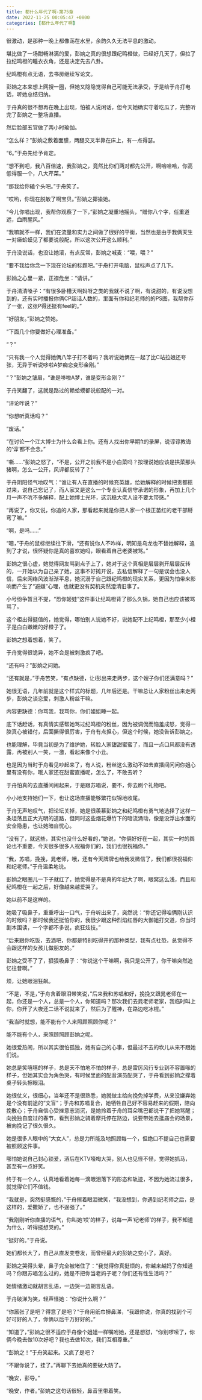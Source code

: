 ```yaml
---
title: 都什么年代了啊-第75章
date: 2022-11-25 00:05:47 +0800
categories: [都什么年代了啊]
---
```


很激动，是那种一晚上都像荡在水里，余韵久久无法平息的激动。

堪比做了一场酣畅淋漓的爱，彭姠之真的很想跟纪鸣橙做，已经好几天了，但拉了拉纪鸣橙的睡衣衣角，还是决定先去八卦。

纪鸣橙有点无语，去书房继续写论文。

彭姠之本来想上网搜一圈，但她又隐隐觉得自己可能无法承受，于是给于舟打电话，听她总结归纳。

于舟真的很不想再在晚上出现，怕被人说闲话，但今天她确实守着吃瓜了，完整听完了彭姠之一整场直播。

然后脸部五官做了两小时瑜伽。

“怎么样？”彭姠之敷着面膜，两腿交叉半靠在床上，有一点得瑟。

“6。”于舟先给予肯定。

“想不到吧，我八百倍速，我彭姠之，竟然比你们两对都先公开，啊哈哈哈，你高低得服一个，八大芹菜。”

“那我给你磕个头吧。”于舟笑了。

“哎哟，你现在脱敏了啊宝贝。”彭姠之揶揄她。

“今儿你唱出现，我帮你观察了一下，”彭姠之凝重地摇头，“赠你八个字，任重道远，血雨腥风。”

“我嘛就不一样，我们在流量和实力之间做了很好的平衡，当然也是由于我俩天生一对癞蛤蟆见了都要说般配，所以这次公开这么顺利。”

于舟没说话，也没让她滚，有点反常，彭姠之喊麦：“喂，喂？”

“要不我给你念一下现在论坛的标题吧。”于舟打开电脑，鼠标声点了几下。

彭姠之心里一紧，正襟危坐：“请讲。”

于舟清清嗓子：“有很多卧槽天啊妈呀之类的我就不说了啊，有说甜的，有说没想到的，还有实时播报你俩CP超话人数的，里面有你和纪老师的的PS图，我帮你存了一张，这张P得还挺有feel的。”

“好朋友。”彭姠之赞她。

“下面几个你要做好心理准备。”

“？”

“只有我一个人觉得她俩八竿子打不着吗？我听说她俩在一起了比C站拉娘还夸张，无异于听说哆啦A梦痴恋变形金刚。”

“？”彭姠之皱眉，“谁是哆啦A梦，谁是变形金刚？”

于舟笑翻了，这就是路过的赖蛤蟆都说般配的一对。

“评论咋说？”

“你想听真话吗？”

“废话。”

“在讨论一个江大博士为什么会看上你。还有人找出你早期ft的录屏，说谆谆教诲的‘谆’都不会念。”

“嘶……”彭姠之怒了，“不是，公开之前我不是小白菜吗？按理说她应该是拱菜那头猪啊，怎么一公开，风评都反转了？”

于舟阴阳怪气地叹气：“谁让有人在直播的时候充英雄，给她解释的时候把责都揽过来，说自己忘记了，而人家又是这么一个专业认真信守承诺的形象，再加上几个月一声不吭不多解释，配上她博士光环，这沉稳大佬人设不要太带感。”

“再说了，你又说，你追的人家，那看起来就是你把人家一个根正苗红的老干部掰弯了嘛。”

“啊，是吗……”

“嗯，”于舟的鼠标继续往下滑，“还有说你人不咋样，明知是乌龙也不替她解释，追到了才说，很怀疑你是真的喜欢她吗，眼看着自己老婆被骂。”

彭姠之很心虚，她觉得网友骂到点子上了，她对于这个真相是层层剥开层层反转的，一开始以为自己亲了她，这事不好摊开说，去私信解释了一句是误会也没人信，后来网络风波渐渐平息，她沉溺于自己跟纪鸣橙的现实关系，更因为怕带来影响而产生了“避嫌”心理，也就更没有契机突然澄清旧事了。

小号纷争暂且不提，“恐你姬娃”这件事让纪鸣橙背了那么久锅，她自己也应该被骂骂了。

这个柜出得挺值的，她觉得，哪怕别人说她不好，说她配不上纪鸣橙，那至少小橙子是白白嫩嫩的好橙子了。

彭姠之想着想着，笑了。

于舟觉得很诡异，她不会是被刺激疯了吧。

“还有吗？”彭姠之问她。

“还有就是，”于舟苦笑，“有点缺德，让i彭出来走两步，这个嫂子你们还满意吗？”

她很无语，几年前就是这个样式的标题，几年后还是。干嘛总让人家粉丝出来走两步，彭姠之谈恋爱，刺激人粉丝干嘛。

内容更缺德：你骂我，我骂你，你们姐姐睡一起。

底下话赶话，有真情实感帮她骂过纪鸣橙的粉丝，因为被调侃而恼羞成怒，觉得一腔真心被错付，后面撕得很厉害，于舟有点担心，但这个时候，她没告诉彭姠之。

也能理解，毕竟当初是为了维护她，转脸人家甜甜蜜蜜了，而且一点口风都没有透露，再被别人一笑，一激，看起来像个小丑。

也是因为当时于舟看见吵起来了，有人说，粉丝这么激动不如去直播间问问你姐心里有没有你，哦人家还在甜蜜直播呢，怎么了，不敢去听？

于舟怕真的去直播间闹起来，于是跟苏唱说，要不，你去刷个礼物吧。

小小地支持她们一下，也让这场直播能够繁花似锦地收尾。

于舟无声地叹气，把论坛关掉，她是很羡慕彭姠之和纪鸣橙有勇气地选择了这样一条坦荡且正大光明的道路，但同时这些烟花爆竹下的暗流涌动，像是没浮出水面的安全隐患，也让她暗自忧心。

“没有了，就这些，其实也没什么好看的，”她说，“你俩好好在一起，其实一时的舆论也不重要，今天很多很多人祝福你们的，我们也很祝福你。”

“我，苏唱，挽挽，晁老师，哦，还有今天牌牌也给我发微信了，我们都很祝福你和纪老师。”于舟温柔地说。

彭姠之眼圈儿一下子就红了，她觉得是不是真的年纪大了啊，眼窝这么浅，而且和纪鸣橙在一起之后，好像越来越爱哭了。

她以前不是这样的。

她吸了吸鼻子，重重呼出一口气，于舟听出来了，突然说：“你还记得咱俩刚认识的时候吗？那时候我还挺怕你的，我很少跟这种烈焰红唇的大御姐打交道，你当时剧本围读，一个字都不多说，疯狂炫技。”

“后来跟你吃饭，去酒吧，你都是特别吃得开的那种类型，我有点社恐，总觉得不会跟这样的女孩儿做朋友的。”

彭姠之受不了了，狠狠吸鼻子：“你说这个干嘛啊，我只是公开了，你干嘛突然追忆往昔啊。”

烦，让她眼泪狂飙。

“不是，不是，”于舟含着眼泪带笑说，”后来我和苏唱和好，挽挽又跟晁老师在一起，你还是一个人，总是一个人，你知道吗？那次我们去晁老师老家，我临时叫上你，你开了大夜还二话不说就来了，然后为了醒神，在路边吃冰棍。”

“我当时就想，能不能有个人来照顾照顾你呢？”

能不能有个人，来照顾照顾彭姠之呢。

她很爱热闹，所以其实很怕孤独，她有自己的心事，但最过不去的坎儿从来不跟她们说。

她总是笑嘻嘻的样子，总是天不怕地不怕的样子，总是雷厉风行专业到不容置喙的样子，但她其实会为角色哭，有时候里面的配音演员配哭了，于舟看到彭姠之撑着桌子转头擦眼泪。

她很仗义，很细心，当年还不是很熟悉，她就做主给向挽免掉学费，从来没嫌弃她是个没有前途的“文盲”；于舟和苏唱复合，她牺牲自己好不容易赶来的假期，陪向挽散心；于舟自信心受挫意志消沉，是她拎着于舟的耳朵嘴巴都说干了把她骂醒；向挽独自度过的春节，看到彭姠之骑着摩托停在路边，说要带她去逛庙会的场景，被向挽记了很久很久。

她是很多人眼中的“大女人”，总是力所能及地照顾每一个，但绝口不提自己也需要被照顾这件事。

哪怕她说自己封心锁爱，酒后在KTV嚎啕大哭，别人也见怪不怪，觉得她抓马，甚至有一点好笑。

终于有一个人，认真地看着她每一滴眼泪落下的形态和轨迹，不因为她流过很多，就觉得它们不值钱。

“我就是，突然挺感慨的，”于舟擦着眼泪微笑，“我没想到，你遇到纪老师之后，是这样的，爱撒娇了，也不逞强了。”

“我刚刚听你直播的语气，你叫她‘哎’的样子，说每一声‘纪老师’的样子，我不知道为什么，听得挺想哭的。”

“挺好的。”于舟说。

她们都长大了，自己从直发变卷发，而曾经最大的彭姠之变小了，真好。

彭姠之哭得头晕，鼻子完全被堵住了：“我觉得你真挺烦的，你越来越妈了你知道吗？你跟苏唱怎么过的，她是不把你当老妈子呢？你们还有性生活吗？”

她情绪激动就胡言乱语，一边哭一边胡言乱语。

于舟破涕为笑，轻声怪她：“你说什么啊？”

“你嚣张了是吧？得意了是吧？”于舟用纸巾擤鼻涕，“我跟你说，你真的找到个可好可好的人了，你俩以后千万好好的。”

“知道了，”彭姠之很不适应于舟像个姐姐一样嘱咐她，还是想怼，“你别啰嗦了，你俩今晚去做10次好吧？我也去做10次，我们互相尊重。”

“彭姠之！”于舟笑起来。又疯了是吧？

“不跟你说了，挂了。”再聊下去她真的要破大防了。

“晚安，彭导。”

“晚安，作者。”彭姠之这句话很轻，鼻音里带着笑。

